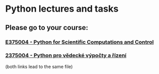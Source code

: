 # Python lectures and tasks

## Please go to your course:

### [E375004 - Python for Scientific Computations and Control](course-E375004.md)

### [2375004 - Python pro vědecké výpočty a řízení](course-E375004.md)

(both links lead to the same file)
